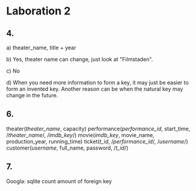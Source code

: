 Laboration 2
=======
## 4.
a) theater_name, title + year

b) Yes, theater name can change, just look at "Filmstaden". 

c) No

d) When you need more information to form a key, it may just be easier to form an invented key. Another reason can be when the natural key may change in the future.

## 6.
theater(_theater_name_, capacity)
performance(_performance_id_, start_time, /_theater_name_/, /_imdb_key_/)
movie(_imdb_key_, movie_name, production_year, running_time)
ticket(_t_id_, /_performance_id_/, /_username_/)
customer(_username_, full_name, password, /_t_id_/)

## 7.
Googla: sqlite count amount of foreign key